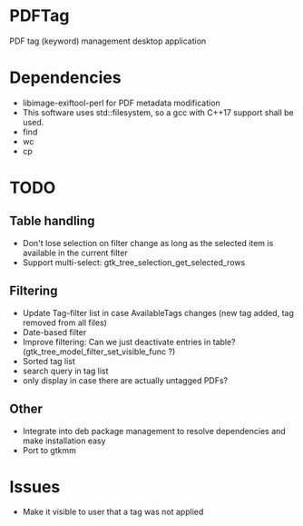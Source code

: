 # PDFTag
PDF tag (keyword) management desktop application

# Dependencies
* libimage-exiftool-perl for PDF metadata modification
* This software uses std::filesystem, so a gcc with C++17 support shall be used.
* find
* wc
* cp


# TODO
## Table handling
* Don't lose selection on filter change as long as the selected item is available in the current filter
* Support multi-select: gtk_tree_selection_get_selected_rows

## Filtering
* Update Tag-filter list in case AvailableTags changes (new tag added, tag removed from all files)
* Date-based filter
* Improve filtering: Can we just deactivate entries in table? (gtk_tree_model_filter_set_visible_func ?)
* Sorted tag list
* search query in tag list
* only display <untagged> in case there are actually untagged PDFs?

## Other
* Integrate into deb package management to resolve dependencies and make installation easy
* Port to gtkmm

# Issues
* Make it visible to user that a tag was not applied
